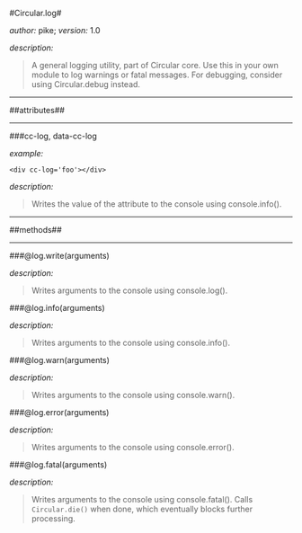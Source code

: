 #Circular.log#

*author:* pike; *version:* 1.0

*description:*

> A general logging utility, part of Circular core. Use this in your own module to log warnings or fatal messages. For debugging, consider using Circular.debug instead.

----

##attributes##

----

###cc-log, data-cc-log

*example:* 

``<div cc-log='foo'></div>``

*description:*

> Writes the value of the attribute to the console using console.info().

----

##methods##

----

###@log.write(arguments)

*description:*

> Writes arguments to the console using console.log().
	
###@log.info(arguments)

*description:*

> Writes arguments to the console using console.info().
	
	
###@log.warn(arguments)

*description:*

> Writes arguments to the console using console.warn().
	
###@log.error(arguments)

*description:*

> Writes arguments to the console using console.error().
	
	
###@log.fatal(arguments)

*description:*

> Writes arguments to the console using console.fatal(). 
> Calls `Circular.die()` when done, which eventually blocks further processing.
	


